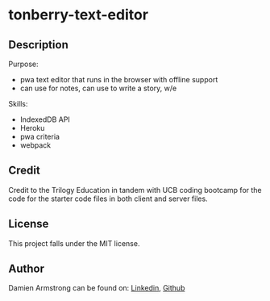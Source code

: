 # tonberry-text-editor

## Description
Purpose:
- pwa text editor that runs in the browser with offline support
- can use for notes, can use to write a story, w/e

Skills:
- IndexedDB API
- Heroku
- pwa criteria
- webpack

## Credit
Credit to the Trilogy Education in tandem with UCB coding bootcamp for the code for the starter code files in both client and server files.

## License
This project falls under the MIT license.

## Author
Damien Armstrong can be found on: <a href="https://www.linkedin.com/in/damien-armstrong-412319138/">Linkedin</a>, <a href="https://github.com/pirosvs">Github</a>